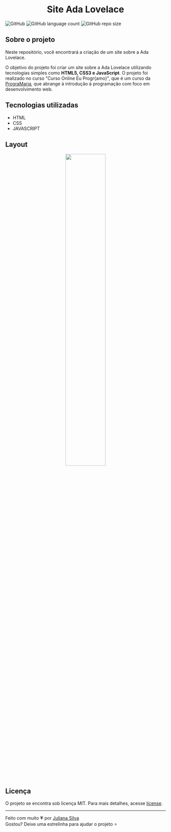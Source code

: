 <h1 align='center'>Site Ada Lovelace</h1>


![GitHub](https://img.shields.io/github/license/juxxnn/siteada-prograMaria)
![GitHub language count](https://img.shields.io/github/languages/count/juxxnn/siteada-prograMaria)
![GitHub repo size](https://img.shields.io/github/repo-size/juxxnn/siteada-prograMaria)




## Sobre o projeto
Neste repositório, você encontrará a criação de um site sobre a Ada Lovelace. 

O objetivo do projeto foi criar um site sobre a Ada Lovelace utilizando tecnologias simples como <b>HTML5, CSS3 e JavaScript</b>. O projeto foi realizado no curso "Curso Online Eu Progr{amo}", que é um curso da [PrograMaria](https://www.programaria.org/), que abrange à introdução à programação com foco em desenvolvimento web.

## Tecnologias utilizadas
- HTML
- CSS
- JAVASCRIPT


## Layout
<p align="center"> <img src="https://imgur.com/JKE1PRD.jpg" width="50%"/> </p>

## Licença
O projeto se encontra sob licença MIT. Para mais detalhes, acesse <a href="https://github.com/juxxnn.png?size=100">license</a>.


-------------------
Feito com muito 💗 por <a href="https://github.com/juxxnn/siteada-prograMaria/blob/main/LICENSE">Juliana Silva</a>
<br>
Gostou? Deixe uma estrelinha para ajudar o projeto ⭐

